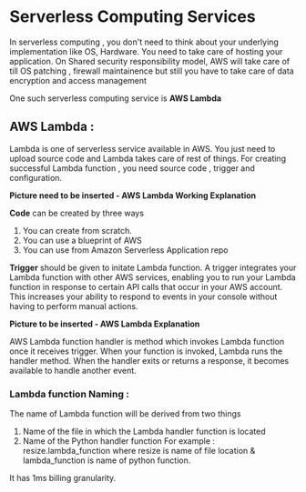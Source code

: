 # Serverless Computing Services

In serverless computing , you don't need to think about your underlying implementation like OS, Hardware. You need to take care of hosting your application.
On Shared security responsibility model, AWS will take care of till OS patching , firewall maintainence but still you have to take care of data encryption and access management

One such serverless computing service is **AWS Lambda**

## AWS Lambda :
Lambda is one of serverless service available in AWS.
You just need to upload source code and Lambda takes care of rest of things. 
For creating successful Lambda function , you need source code , trigger and configuration.

**Picture need to be inserted - AWS Lambda Working Explanation**

**Code** can be created by three ways
1. You can create from scratch.
2. You can use a blueprint of AWS
3. You can use from Amazon Serverless Application repo

**Trigger** should be given to initate Lambda function. 
A trigger integrates your Lambda function with other AWS services, enabling you to run your Lambda function in response to certain API calls that occur in your AWS account.
This increases your ability to respond to events in your console without having to perform manual actions.

**Picture to be inserted - AWS Lambda Explanation**

AWS Lambda function handler is method which invokes Lambda function once it receives trigger.
When your function is invoked, Lambda runs the handler method. When the handler exits or returns a response, it becomes available to handle another event. 

### Lambda function Naming :
The name of Lambda function will be derived from two things
1. Name of the file in which the Lambda handler function is located
2. Name of the Python handler function
For example : resize.lambda_function where resize is name of file location & lambda_function is name of python function.

It has 1ms billing granularity.




